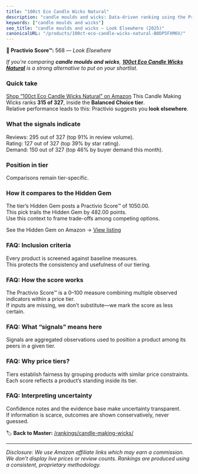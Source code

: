 ```yaml
---
title: "100ct Eco Candle Wicks Natural"
description: "candle moulds and wicks: Data-driven ranking using the Practivio Score™. Positioned by quality, value, demand, findability, momentum."
keywords: ["candle moulds and wicks"]
seo_title: "candle moulds and wicks — Look Elsewhere (2025)"
canonicalURL: "/products/100ct-eco-candle-wicks-natural-B0DP5FXM6V/"
---
```


**🚫 Practivio Score™:** 568 — _Look Elsewhere_


*If you're comparing **candle moulds and wicks**, **[100ct Eco Candle Wicks Natural](https://www.amazon.com/dp/B0DP5FXM6V?tag=practivio-20)** is a strong alternative to put on your shortlist.*
### Quick take
[Shop “100ct Eco Candle Wicks Natural” on Amazon](https://www.amazon.com/dp/B0DP5FXM6V?tag=practivio-20)
This Candle Making Wicks ranks **315 of 327**, inside the **Balanced Choice tier**.  
Relative performance leads to this: Practivio suggests you **look elsewhere**.

### What the signals indicate
Reviews: 295 out of 327 (top 91% in review volume).  
Rating: 127 out of 327 (top 39% by star rating).  
Demand: 150 out of 327 (top 46% by buyer demand this month).

### Position in tier
Comparisons remain tier-specific.

### How it compares to the Hidden Gem
The tier’s Hidden Gem posts a Practivio Score™ of 1050.00.  
This pick trails the Hidden Gem by 482.00 points.  
Use this context to frame trade-offs among competing options.  

See the Hidden Gem on Amazon → [View listing](https://www.amazon.com/dp/B07K1YZ27X?tag=practivio-20)

### FAQ: Inclusion criteria
Every product is screened against baseline measures.  
This protects the consistency and usefulness of our tiering.

### FAQ: How the score works
The Practivio Score™ is a 0–100 measure combining multiple observed indicators within a price tier.  
If inputs are missing, we don’t substitute—we mark the score as less certain.

### FAQ: What “signals” means here
Signals are aggregated observations used to position a product among its peers in a given tier.

### FAQ: Why price tiers?
Tiers establish fairness by grouping products with similar price constraints.  
Each score reflects a product’s standing inside its tier.

### FAQ: Interpreting uncertainty
Confidence notes and the evidence base make uncertainty transparent.  
If information is scarce, outcomes are shown conservatively, never guessed.


🏷️ **Back to Master:** [/rankings/candle-making-wicks/](/rankings/candle-making-wicks/)

---
_Disclosure: We use Amazon affiliate links which may earn a commission. We don’t display live prices or review counts. Rankings are produced using a consistent, proprietary methodology._
